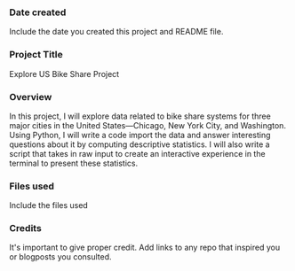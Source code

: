 ### Date created
Include the date you created this project and README file.

### Project Title
Explore US Bike Share Project

### Overview 
In this project, I will explore data related to bike share systems for three major cities in the United States—Chicago, New York City, and Washington. Using Python, I will write a code import the data and answer interesting questions about it by computing descriptive statistics. I will also write a script that takes in raw input to create an interactive experience in the terminal to present these statistics.


### Files used
Include the files used

### Credits
It's important to give proper credit. Add links to any repo that inspired you or blogposts you consulted.

